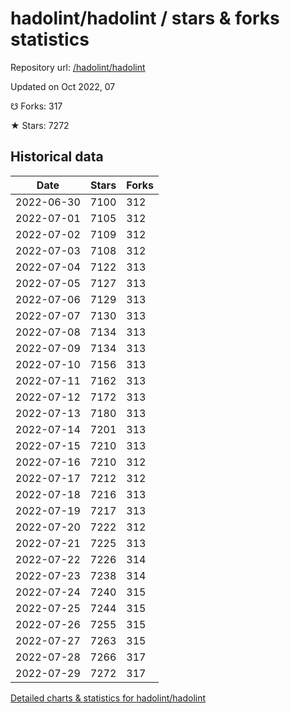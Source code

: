 # hadolint/hadolint / stars & forks statistics

Repository url: [/hadolint/hadolint](https://github.com/hadolint/hadolint)

Updated on Oct 2022, 07

☋ Forks: 317

★ Stars: 7272

## Historical data
| Date | Stars | Forks |
|------|-------|-------|
| 2022-06-30 | 7100 | 312 | 
| 2022-07-01 | 7105 | 312 | 
| 2022-07-02 | 7109 | 312 | 
| 2022-07-03 | 7108 | 312 | 
| 2022-07-04 | 7122 | 313 | 
| 2022-07-05 | 7127 | 313 | 
| 2022-07-06 | 7129 | 313 | 
| 2022-07-07 | 7130 | 313 | 
| 2022-07-08 | 7134 | 313 | 
| 2022-07-09 | 7134 | 313 | 
| 2022-07-10 | 7156 | 313 | 
| 2022-07-11 | 7162 | 313 | 
| 2022-07-12 | 7172 | 313 | 
| 2022-07-13 | 7180 | 313 | 
| 2022-07-14 | 7201 | 313 | 
| 2022-07-15 | 7210 | 313 | 
| 2022-07-16 | 7210 | 312 | 
| 2022-07-17 | 7212 | 312 | 
| 2022-07-18 | 7216 | 313 | 
| 2022-07-19 | 7217 | 313 | 
| 2022-07-20 | 7222 | 312 | 
| 2022-07-21 | 7225 | 313 | 
| 2022-07-22 | 7226 | 314 | 
| 2022-07-23 | 7238 | 314 | 
| 2022-07-24 | 7240 | 315 | 
| 2022-07-25 | 7244 | 315 | 
| 2022-07-26 | 7255 | 315 | 
| 2022-07-27 | 7263 | 315 | 
| 2022-07-28 | 7266 | 317 | 
| 2022-07-29 | 7272 | 317 | 


[Detailed charts & statistics for hadolint/hadolint](https://reviewgithub.com/rep/hadolint/hadolint)
